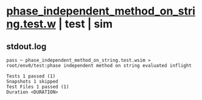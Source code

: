 # [phase_independent_method_on_string.test.w](../../../../../examples/tests/valid/phase_independent_method_on_string.test.w) | test | sim

## stdout.log
```log
pass ─ phase_independent_method_on_string.test.wsim » root/env0/test:phase independent method on string evaluated inflight

Tests 1 passed (1)
Snapshots 1 skipped
Test Files 1 passed (1)
Duration <DURATION>
```

